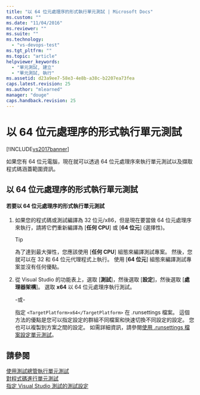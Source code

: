 ```yaml
---
title: "以 64 位元處理序的形式執行單元測試 | Microsoft Docs"
ms.custom: ""
ms.date: "11/04/2016"
ms.reviewer: ""
ms.suite: ""
ms.technology: 
  - "vs-devops-test"
ms.tgt_pltfrm: ""
ms.topic: "article"
helpviewer_keywords: 
  - "單元測試, 建立"
  - "單元測試, 執行"
ms.assetid: d23a9ee7-58e3-4e8b-a38c-b2207ea73fea
caps.latest.revision: 25
ms.author: "mlearned"
manager: "douge"
caps.handback.revision: 25
---
```

# 以 64 位元處理序的形式執行單元測試
[!INCLUDE[vs2017banner](../code-quality/includes/vs2017banner.md)]

如果您有 64 位元電腦，現在就可以透過 64 位元處理序來執行單元測試以及擷取程式碼涵蓋範圍資訊。  
  
## 以 64 位元處理序的形式執行單元測試  
  
#### 若要以 64 位元處理序的形式執行單元測試  
  
1.  如果您的程式碼或測試編譯為 32 位元\/x86，但是現在要當做 64 位元處理序來執行，請將它們重新編譯為 \[**任何 CPU**\] 或 \[**64 位元**\] \(選擇性\)。  
  
    > [!TIP]
    >  為了達到最大彈性，您應該使用 \[**任何 CPU**\] 組態來編譯測試專案。  然後，您就可以在 32 和 64 位元代理程式上執行。  使用 \[**64 位元**\] 組態來編譯測試專案並沒有任何優點。  
  
2.  從 Visual Studio 的功能表上，選取 \[**測試**\]，然後選取 \[**設定**\]，然後選取 \[**處理器架構**\]。  選取 **x64** 以 64 位元處理序執行測試。  
  
     \-或\-  
  
     指定 `<TargetPlatform>x64</TargetPlatform>` 在 .runsettings 檔案。  這個方法的優點是您可以指定設定的群組不同檔案和快速切換不同設定的設定。  您也可以複製到方案之間的設定。  如需詳細資訊，請參閱[使用 .runsettings 檔案設定單元測試](../test/configure-unit-tests-by-using-a-dot-runsettings-file.md)。  
  
## 請參閱  
 [使用測試總管執行單元測試](../test/run-unit-tests-with-test-explorer.md)   
 [對程式碼進行單元測試](../test/unit-test-your-code.md)   
 [指定 Visual Studio 測試的測試設定](/devops-test-docs/test/specifying-test-settings-for-visual-studio-tests)